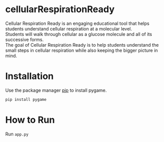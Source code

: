 # cellularRespirationReady

Cellular Respiration Ready is an engaging educational tool that helps students understand cellular respiration at a molecular level.  
Students will walk through cellular as a glucose molecule and all of its successive forms.  
The goal of Cellular Respiration Ready is to help students understand the small steps in cellular respiration while also keeping the bigger picture in mind.

# Installation
Use the package manager [pip](https://pip.pypa.io/en/stable/) to install pygame.

```bash
pip install pygame
```
# How to Run
Run ```app.py```

